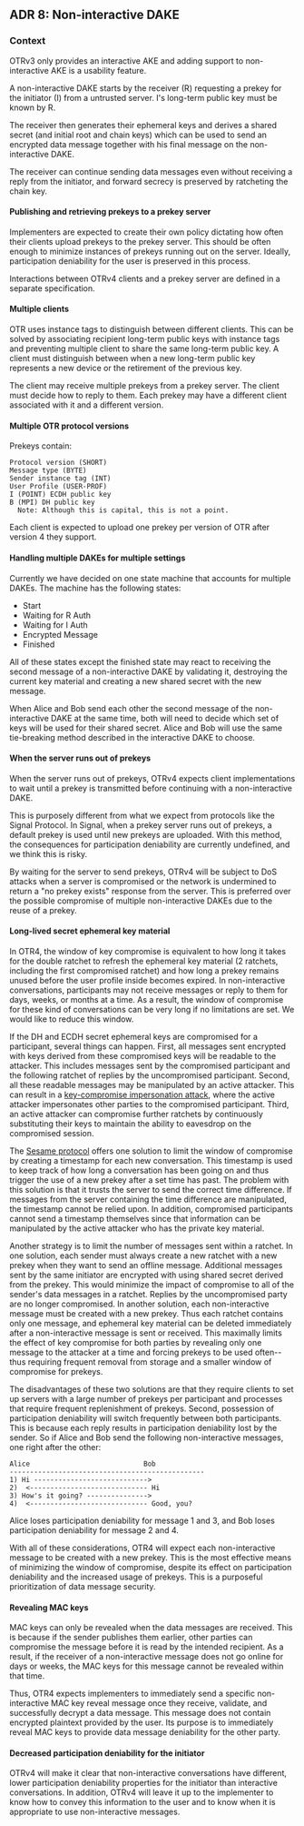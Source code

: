 ## ADR 8: Non-interactive DAKE

### Context

OTRv3 only provides an interactive AKE and adding support to non-interactive
AKE is a usability feature.

A non-interactive DAKE starts by the receiver (R) requesting a prekey for the
initiator (I) from a untrusted server. I's long-term public key must be known by R.

The receiver then generates their ephemeral keys and derives a shared secret
(and initial root and chain keys) which can be used to send an encrypted data
message together with his final message on the non-interactive DAKE.

The receiver can continue sending data messages even without receiving a reply
from the initiator, and forward secrecy is preserved by ratcheting the chain
key.

#### Publishing and retrieving prekeys to a prekey server

Implementers are expected to create their own policy dictating how often their
clients upload prekeys to the prekey server. This should be often enough to
minimize instances of prekeys running out on the server. Ideally, participation
deniability for the user is preserved in this process.

Interactions between OTRv4 clients and a prekey server are defined in a separate
specification.

#### Multiple clients

OTR uses instance tags to distinguish between different clients. This can be
solved by associating recipient long-term public keys with instance tags and
preventing multiple client to share the same long-term public key. A client
must distinguish between when a new long-term public key represents
a new device or the retirement of the previous key.

The client may receive multiple prekeys from a prekey server. The client must
decide how to reply to them. Each prekey may have a different client associated
with it and a different version.

#### Multiple OTR protocol versions

Prekeys contain:

```
Protocol version (SHORT)
Message type (BYTE)
Sender instance tag (INT)
User Profile (USER-PROF)
I (POINT) ECDH public key
B (MPI) DH public key
  Note: Although this is capital, this is not a point.
```

Each client is expected to upload one prekey per version of OTR after version 4
they support.

#### Handling multiple DAKEs for multiple settings

Currently we have decided on one state machine that accounts for multiple DAKEs.
The machine has the following states:
* Start
* Waiting for R Auth
* Waiting for I Auth
* Encrypted Message
* Finished

All of these states except the finished state may react to receiving the second
message of a non-interactive DAKE by validating it, destroying the current key
material and creating a new shared secret with the new message.

When Alice and Bob send each other the second message of the non-interactive
DAKE at the same time, both will need to decide which set of keys will be used
for their shared secret. Alice and Bob will use the same tie-breaking method
described in the interactive DAKE to choose.

#### When the server runs out of prekeys

When the server runs out of prekeys, OTRv4 expects client implementations to
wait until a prekey is transmitted before continuing with a non-interactive
DAKE.

This is purposely different from what we expect from protocols like the Signal
Protocol. In Signal, when a prekey server runs out of prekeys, a default prekey
is used until new prekeys are uploaded. With this method, the consequences for
participation deniability are currently undefined, and we think this is risky.

By waiting for the server to send prekeys, OTRv4 will be subject to DoS
attacks when a server is compromised or the network is undermined to return a
"no prekey exists" response from the server. This is preferred over the possible
compromise of multiple non-interactive DAKEs due to the reuse of a prekey.

#### Long-lived secret ephemeral key material

In OTR4, the window of key compromise is equivalent to how long it takes for the
double ratchet to refresh the ephemeral key material (2 ratchets, including the
first compromised ratchet) and how long a prekey remains unused before the user
profile inside becomes expired. In non-interactive conversations, participants
may not receive messages or reply to them for days, weeks, or months at a time.
As a result, the window of compromise for these kind of conversations can be
very long if no limitations are set. We would like to reduce this window.

If the DH and ECDH secret ephemeral keys are compromised for a participant,
several things can happen. First, all messages sent encrypted with keys derived
from these compromised keys will be readable to the attacker. This includes
messages sent by the compromised participant and the following ratchet of
replies by the uncompromised participant. Second, all these readable messages
may be manipulated by an active attacker. This can result in a [key-compromise
impersonation
attack](https://whispersystems.org/docs/specifications/x3dh/#key-compromise),
where the active attacker impersonates other parties to the compromised
participant. Third, an active attacker can compromise further ratchets by
continuously substituting their keys to maintain the ability to eavesdrop on the
compromised session.

The [Sesame
protocol](https://whispersystems.org/docs/specifications/sesame/#session-expiration)
offers one solution to limit the window of compromise by creating a timestamp
for each new conversation. This timestamp is used to keep track of how long a
conversation has been going on and thus trigger the use of a new prekey after a
set time has past. The problem with this solution is that it trusts the server
to send the correct time difference. If messages from the server containing the
time difference are manipulated, the timestamp cannot be relied upon. In
addition, compromised participants cannot send a timestamp themselves since that
information can be manipulated by the active attacker who has the private
key material.

Another strategy is to limit the number of messages sent within a ratchet. In
one solution, each sender must always create a new ratchet with a new prekey
when they want to send an offline message. Additional messages sent by the same
initiator are encrypted with using shared secret derived from the prekey. This would
minimize the impact of compromise to all of the sender's data messages in a
ratchet. Replies by the uncompromised party are no longer compromised. In
another solution, each non-interactive message must be created with a new
prekey. Thus each ratchet contains only one message, and ephemeral key material
can be deleted immediately after a non-interactive message is sent or received.
This maximally limits the effect of key compromise for both parties by revealing
only one message to the attacker at a time and forcing prekeys to be used
often--thus requiring frequent removal from storage and a smaller window of
compromise for prekeys.

The disadvantages of these two solutions are that they require clients to set up
servers with a large number of prekeys per participant and processes that
require frequent replenishment of prekeys. Second, possession of participation
deniability will switch frequently between both participants. This is because
each reply results in participation deniability lost by the sender. So if Alice
and Bob send the following non-interactive messages, one right after the other:

```
Alice                            Bob
------------------------------------------------
1) Hi ---------------------------->
2)  <----------------------------- Hi
3) How's it going? --------------->
4)  <----------------------------- Good, you?
```

Alice loses participation deniability for message 1 and 3, and Bob loses
participation deniability for message 2 and 4.

With all of these considerations, OTR4 will expect each non-interactive message
to be created with a new prekey. This is the most effective means of minimizing
the window of compromise, despite its effect on participation deniability and
the increased usage of prekeys. This is a purposeful prioritization of data
message security.

#### Revealing MAC keys

MAC keys can only be revealed when the data messages are received. This is
because if the sender publishes them earlier, other parties can compromise the
message before it is read by the intended recipient. As a result, if the
receiver of a non-interactive message does not go online for days or weeks, the
MAC keys for this message cannot be revealed within that time.

Thus, OTR4 expects implementers to immediately send a specific non-interactive
MAC key reveal message once they receive, validate, and successfully decrypt a
data message. This message does not contain encrypted plaintext provided by the
user. Its purpose is to immediately reveal MAC keys to provide data message
deniability for the other party.

#### Decreased participation deniability for the initiator

OTRv4 will make it clear that non-interactive conversations have different,
lower participation deniability properties for the initiator than interactive
conversations. In addition, OTRv4 will leave it up to the implementer to know
how to convey this information to the user and to know when it is appropriate to
use non-interactive messages.
